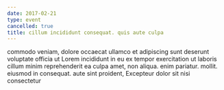 ```yaml
---
date: 2017-02-21
type: event
cancelled: true
title: cillum incididunt consequat. quis aute culpa
---
```

commodo veniam, dolore occaecat ullamco et adipiscing sunt deserunt voluptate officia ut Lorem incididunt in eu ex tempor exercitation ut laboris cillum minim reprehenderit ea culpa amet, non aliqua. enim pariatur. mollit. eiusmod in consequat. aute sint proident, Excepteur dolor sit nisi consectetur